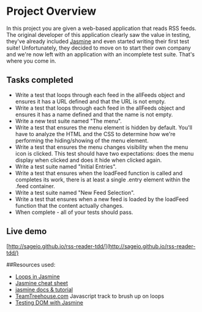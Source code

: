 
# Project Overview

In this project you are given a web-based application that reads RSS feeds. The original developer of this application clearly saw the value in testing, they've already included [Jasmine](http://jasmine.github.io/) and even started writing their first test suite! Unfortunately, they decided to move on to start their own company and we're now left with an application with an incomplete test suite. That's where you come in.

## Tasks completed
- Write a test that loops through each feed in the allFeeds object and ensures it has a URL defined and that the URL is not empty.
- Write a test that loops through each feed in the allFeeds object and ensures it has a name defined and that the name is not empty.
- Write a new test suite named "The menu".
- Write a test that ensures the menu element is hidden by default. You'll have to analyze the HTML and the CSS to determine how we're performing the hiding/showing of the menu element.
- Write a test that ensures the menu changes visibility when the menu icon is clicked. This test should have two expectations: does the menu display when clicked and does it hide when clicked again.
- Write a test suite named "Initial Entries".
- Write a test that ensures when the loadFeed function is called and completes its work, there is at least a single .entry element within the .feed container.
- Write a test suite named "New Feed Selection".
- Write a test that ensures when a new feed is loaded by the loadFeed function that the content actually changes.
- When complete - all of your tests should pass.

## Live demo
[http://sageio.github.io/rss-reader-tdd/](http://sageio.github.io/rss-reader-tdd/)


##Resources used:
- [Loops in Jasmine](http://tosbourn.com/using-loops-in-jasmine/)
- [Jasmine cheat sheet](http://www.cheatography.com/citguy/cheat-sheets/jasmine-js-testing/)
- [jasmine docs & tutorial](http://jasmine.github.io/2.3/introduction.html)
- [TeamTreehouse.com](teamtreehouse.com)  Javascript track to brush up on loops
- [Testing DOM with Jasmine](http://www.htmlgoodies.com/beyond/javascript/js-ref/testing-dom-events-using-jquery-and-jasmine-2.0.html)